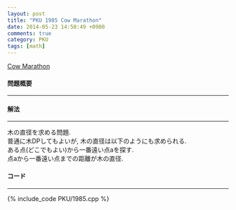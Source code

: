 ```yaml
---
layout: post
title: "PKU 1985 Cow Marathon"
date: 2014-05-23 14:50:49 +0900
comments: true
category: PKU
tags: [math]
---
```


[Cow Marathon](http://poj.org/problem?id=1985)

#### 問題概要

****

#### 解法

****

木の直径を求める問題.  
普通に木DPしてもよいが, 木の直径は以下のようにも求められる.  
ある点(どこでもよい)から一番遠い点aを探す.  
点aから一番遠い点までの距離が木の直径.  

#### コード

****

{% include_code PKU/1985.cpp %}
